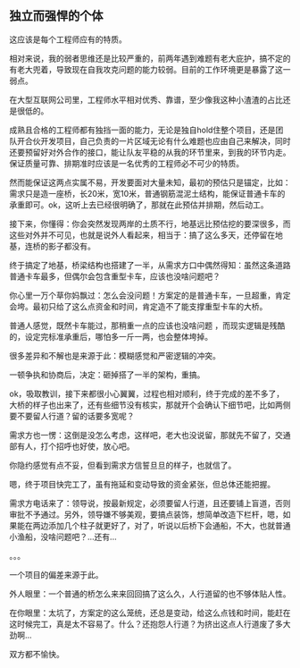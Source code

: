 ## 独立而强悍的个体

这应该是每个工程师应有的特质。

相对来说，我的弱者思维还是比较严重的，前两年遇到难题有老大庇护，搞不定的有老大兜着，导致现在自我攻克问题的能力较弱。目前的工作环境更是暴露了这一弱点。

在大型互联网公司里，工程师水平相对优秀、靠谱，至少像我这种小渣渣的占比还是很低的。

成熟且合格的工程师都有独挡一面的能力，无论是独自hold住整个项目，还是团队开合伙开发项目，自己负责的一片区域无论有什么难题也应由自己来解决，同时还要预留好对外合作的接口，能让队友平稳的从我的环节里来，到我的环节内走。保证质量可靠、排期准时应该是一名优秀的工程师必不可少的特质。

然而能保证这两点实属不易，开发要面对大量未知，最初的预估只是锚定，比如：需求只是造一座桥，长20米，宽10米，普通钢筋混泥土结构，能保证普通卡车的承重即可。ok，这听上去已经很明确了，那就在此预估并排期，然后动工。

接下来，你懂得：你会突然发现两岸的土质不行，地基远比预估挖的要深很多，而这些对外并不可见，也就是说外人看起来，相当于：搞了这么多天，还停留在地基，连桥的影子都没有。

终于搞定了地基，桥梁结构也搭建了一半，从需求方口中偶然得知：虽然这条道路普通卡车最多，但偶尔会包含重型卡车，应该也没啥问题吧？

你心里一万个草你妈飘过：怎么会没问题！方案定的是普通卡车，一旦超重，肯定会垮。最初只给了这么点资金和时间，肯定造不了能支撑重型卡车的大桥。

普通人感觉，既然卡车能过，那稍重一点的应该也没啥问题 ，而现实逻辑是残酷的，设定完标准承重后，哪怕多一斤一两，也会整体垮掉。

很多差异和不解也是来源于此：模糊感觉和严密逻辑的冲突。

一顿争执和协商后，决定：砸掉搭了一半的架构，重搞。

ok，吸取教训，接下来都很小心翼翼，过程也相对顺利，终于完成的差不多了，大桥的样子也出来了，还有些细节没有核实，那就开个会确认下细节吧，比如两侧要不要留人行道？留的话要多宽呢？

需求方也一愣：这倒是没怎么考虑，这样吧，老大也没说留，那就先不留了，交通部有人，打个招呼也好使，放心吧。

你隐约感觉有点不妥，但看到需求方信誓旦旦的样子，也就信了。

嗯，终于项目快完工了，虽有拖延和变动导致的资金紧张，但总体还能把握。

需求方电话来了：领导说，按最新规定，必须要留人行道，且还要铺上盲道，否则审批不予通过。另外，领导嫌不够美观，要搞点装饰，想简单改造下栏杆，嗯，如果能在两边添加几个柱子就更好了，对了，听说以后桥下会通船，不大，也就普通小渔船，没啥问题吧？…还有...

。。。

一个项目的偏差来源于此。

外人眼里：一个普通的桥怎么来来回回搞了这么久，人行道留的也不够体贴人性。

在你眼里：太坑了，方案定的这么笼统，还总是变动，给这么点钱和时间，能赶在这时候完工，真是太不容易了。什么？还抱怨人行道？为挤出这点人行道废了多大劲啊...

双方都不愉快。








